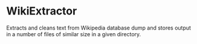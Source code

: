 # WikiExtractor
Extracts and cleans text from Wikipedia database dump and stores output in a number of files of similar size in a given directory.
